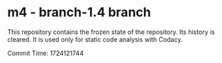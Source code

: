 # m4 - branch-1.4 branch

This repository contains the frozen state of the repository.
Its history is cleared. It is used only for static code
analysis with Codacy.

Commit Time: 1724121744